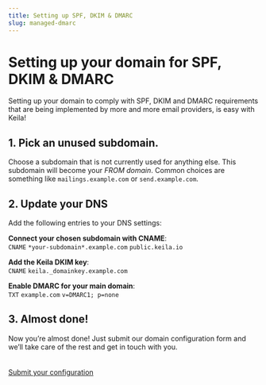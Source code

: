 ```yaml
---
title: Setting up SPF, DKIM & DMARC
slug: managed-dmarc
---
```


# Setting up your domain for SPF, DKIM & DMARC

Setting up your domain to comply with SPF, DKIM and DMARC requirements that are being
implemented by more and more email providers, is easy with Keila!

<managed-note></managed-note>

## 1. Pick an unused subdomain.
Choose a subdomain that is not currently used for anything else. This
subdomain will become your *FROM domain*. Common choices are something
like `mailings.example.com` or `send.example.com`.

## 2. Update your DNS

Add the following entries to your DNS settings:

**Connect your chosen subdomain with CNAME**:  
`CNAME` `*your-subdomain*.example.com` `public.keila.io`

**Add the Keila DKIM key**:  
`CNAME` `keila._domainkey.example.com`

**Enable DMARC for your main domain**:  
`TXT` `example.com` `v=DMARC1; p=none`

## 3. Almost done!

Now you’re almost done! Just submit our domain configuration form and we’ll take
care of the rest and get in touch with you.
<br><br><br>
<a href="https://forms.gle/c3SJV8TrLxxzwqZq5" class="link-button">Submit your configuration</a>
